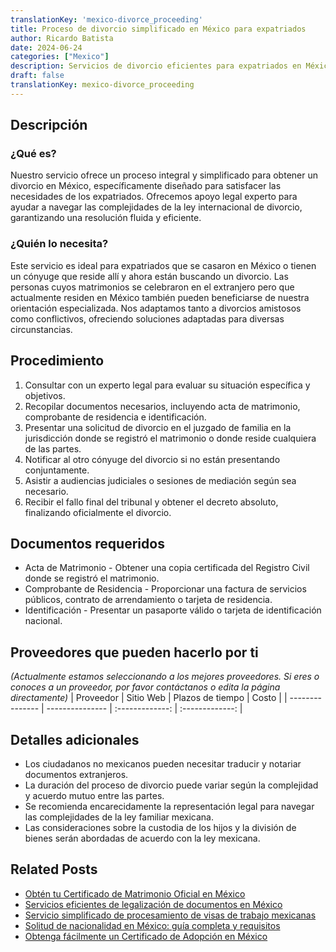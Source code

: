 ```yaml
---
translationKey: 'mexico-divorce_proceeding'
title: Proceso de divorcio simplificado en México para expatriados
author: Ricardo Batista
date: 2024-06-24
categories: ["Mexico"]
description: Servicios de divorcio eficientes para expatriados en México. Simplifique los trámites con la orientación legal experta.
draft: false
translationKey: mexico-divorce_proceeding
---
```


## Descripción
### ¿Qué es?
Nuestro servicio ofrece un proceso integral y simplificado para obtener un divorcio en México, específicamente diseñado para satisfacer las necesidades de los expatriados. Ofrecemos apoyo legal experto para ayudar a navegar las complejidades de la ley internacional de divorcio, garantizando una resolución fluida y eficiente.

### ¿Quién lo necesita?
Este servicio es ideal para expatriados que se casaron en México o tienen un cónyuge que reside allí y ahora están buscando un divorcio. Las personas cuyos matrimonios se celebraron en el extranjero pero que actualmente residen en México también pueden beneficiarse de nuestra orientación especializada. Nos adaptamos tanto a divorcios amistosos como conflictivos, ofreciendo soluciones adaptadas para diversas circunstancias.

## Procedimiento

1. Consultar con un experto legal para evaluar su situación específica y objetivos.
2. Recopilar documentos necesarios, incluyendo acta de matrimonio, comprobante de residencia e identificación.
3. Presentar una solicitud de divorcio en el juzgado de familia en la jurisdicción donde se registró el matrimonio o donde reside cualquiera de las partes.
4. Notificar al otro cónyuge del divorcio si no están presentando conjuntamente.
5. Asistir a audiencias judiciales o sesiones de mediación según sea necesario.
6. Recibir el fallo final del tribunal y obtener el decreto absoluto, finalizando oficialmente el divorcio.

## Documentos requeridos

- Acta de Matrimonio - Obtener una copia certificada del Registro Civil donde se registró el matrimonio.
- Comprobante de Residencia - Proporcionar una factura de servicios públicos, contrato de arrendamiento o tarjeta de residencia.
- Identificación - Presentar un pasaporte válido o tarjeta de identificación nacional.

## Proveedores que pueden hacerlo por ti
_(Actualmente estamos seleccionando a los mejores proveedores. Si eres o conoces a un proveedor, por favor contáctanos o edita la página directamente)_
| Proveedor       |     Sitio Web    |   Plazos de tiempo  |       Costo      |
| --------------- | --------------- |  :-------------: | :-------------: |

## Detalles adicionales

- Los ciudadanos no mexicanos pueden necesitar traducir y notariar documentos extranjeros.
- La duración del proceso de divorcio puede variar según la complejidad y acuerdo mutuo entre las partes.
- Se recomienda encarecidamente la representación legal para navegar las complejidades de la ley familiar mexicana.
- Las consideraciones sobre la custodia de los hijos y la división de bienes serán abordadas de acuerdo con la ley mexicana.
## Related Posts

- [Obtén tu Certificado de Matrimonio Oficial en México](https://tramitit.com/spanish/guides/mexico/acta_de_matrimonio/)
- [Servicios eficientes de legalización de documentos en México](https://tramitit.com/spanish/guides/mexico/legalización_de_documentos/)
- [Servicio simplificado de procesamiento de visas de trabajo mexicanas](https://tramitit.com/spanish/guides/mexico/trámite_de_visa_de_trabajo/)
- [Solitud de nacionalidad en México: guía completa y requisitos](https://tramitit.com/spanish/guides/mexico/solicitud_de_nacionalidad/)
- [Obtenga fácilmente un Certificado de Adopción en México](https://tramitit.com/spanish/guides/mexico/solicitud_de_acta_de_adopción/)